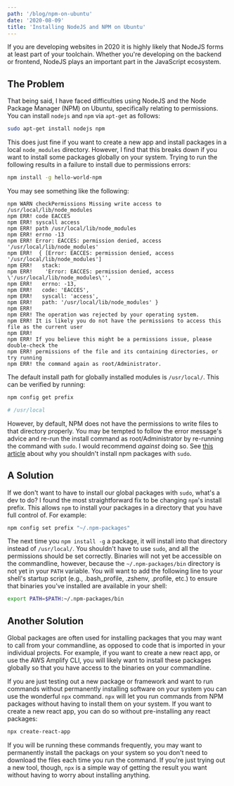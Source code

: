 ```yaml
---
path: '/blog/npm-on-ubuntu'
date: '2020-08-09'
title: 'Installing NodeJS and NPM on Ubuntu'
---
```


If you are developing websites in 2020 it is highly likely that NodeJS forms at least part of your toolchain. Whether you're developing on the backend or frontend, NodeJS plays an important part in the JavaScript ecosystem.

## The Problem

That being said, I have faced difficulties using NodeJS and the Node Package Manager (NPM) on Ubuntu, specifically relating to permissions. You can install `nodejs` and `npm` via `apt-get` as follows:

```bash
sudo apt-get install nodejs npm
```

This does just fine if you want to create a new app and install packages in a local `node_modules` directory. However, I find that this breaks down if you want to install some packages globally on your system. Trying to run the following results in a failure to install due to permissions errors:

```bash
npm install -g hello-world-npm
```

You may see something like the following:

```
npm WARN checkPermissions Missing write access to /usr/local/lib/node_modules
npm ERR! code EACCES
npm ERR! syscall access
npm ERR! path /usr/local/lib/node_modules
npm ERR! errno -13
npm ERR! Error: EACCES: permission denied, access '/usr/local/lib/node_modules'
npm ERR!  { [Error: EACCES: permission denied, access '/usr/local/lib/node_modules']
npm ERR!   stack:
npm ERR!    'Error: EACCES: permission denied, access \'/usr/local/lib/node_modules\'',
npm ERR!   errno: -13,
npm ERR!   code: 'EACCES',
npm ERR!   syscall: 'access',
npm ERR!   path: '/usr/local/lib/node_modules' }
npm ERR!
npm ERR! The operation was rejected by your operating system.
npm ERR! It is likely you do not have the permissions to access this file as the current user
npm ERR!
npm ERR! If you believe this might be a permissions issue, please double-check the
npm ERR! permissions of the file and its containing directories, or try running
npm ERR! the command again as root/Administrator.
```

The default install path for globally installed modules is `/usr/local/`. This can be verified by running:

```bash
npm config get prefix

# /usr/local
```

However, by default, NPM does not have the permissions to write files to that directory properly. You may be tempted to follow the error message's advice and re-run the install command as root/Administrator by re-running the command with `sudo`. I would recommend _against_ doing so. See [this article](https://medium.com/@ExplosionPills/dont-use-sudo-with-npm-still-66e609f5f92) about why you shouldn't install npm packages with `sudo`.

## A Solution

If we don't want to have to install our global packages with `sudo`, what's a dev to do? I found the most straightforward fix to be changing `npm`'s install prefix. This allows `npm` to install your packages in a directory that you have full control of. For example:

```bash
npm config set prefix "~/.npm-packages"
```

The next time you `npm install -g` a package, it will install into that directory instead of `/usr/local/`. You shouldn't have to use `sudo`, and all the permissions should be set correctly. Binaries will not yet be accessible on the commandline, however, because the `~/.npm-packages/bin` directory is not yet in your `PATH` variable. You will want to add the following line to your shell's startup script (e.g., .bash_profile, .zshenv, .profile, etc.) to ensure that binaries you've installed are available in your shell:

```bash
export PATH=$PATH:~/.npm-packages/bin
```

## Another Solution

Global packages are often used for installing packages that you may want to call from your commandline, as opposed to code that is imported in your individual projects. For example, if you want to create a new react app, or use the AWS Amplify CLI, you will likely want to install these packages globally so that you have access to the binaries on your commandline.

If you are just testing out a new package or framework and want to run commands without permanently installing software on your system you can use the wonderful `npx` command. `npx` will let you run commands from NPM packages without having to install them on your system. If you want to create a new react app, you can do so without pre-installing any react packages:

```bash
npx create-react-app
```

If you will be running these commands frequently, you may want to permanently install the packags on your system so you don't need to download the files each time you run the command. If you're just trying out a new tool, though, `npx` is a simple way of getting the result you want without having to worry about installing anything.
